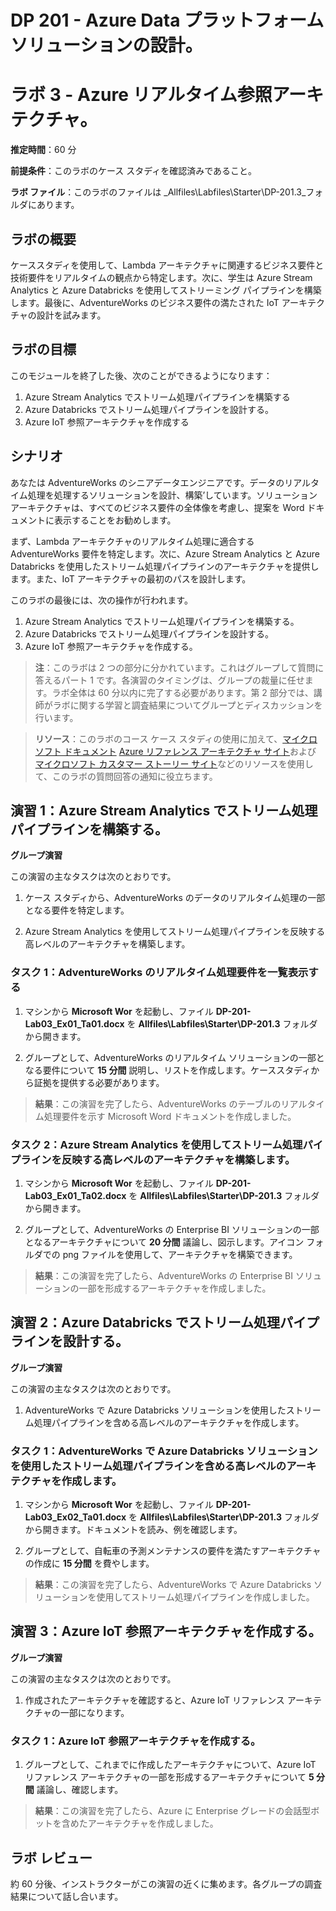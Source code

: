 ﻿---
lab:
    title: 'Azure リアルタイム参照アーキテクチャ'
    module: 'モジュール 3: Azure リアルタイム処理参照アーキテクチャ'
---

# DP 201 - Azure Data プラットフォーム ソリューションの設計。
# ラボ 3 - Azure リアルタイム参照アーキテクチャ。

**推定時間**：60 分

**前提条件**：このラボのケース スタディを確認済みであること。

**ラボ ファイル**：このラボのファイルは _Allfiles\Labfiles\Starter\DP-201.3_フォルダにあります。

## ラボの概要

ケーススタディを使用して、Lambda アーキテクチャに関連するビジネス要件と技術要件をリアルタイムの観点から特定します。次に、学生は Azure Stream Analytics と Azure Databricks を使用してストリーミング パイプラインを構築します。最後に、AdventureWorks のビジネス要件の満たされた IoT アーキテクチャの設計を試みます。

## ラボの目標
  
このモジュールを終了した後、次のことができるようになります：

1. Azure Stream Analytics でストリーム処理パイプラインを構築する
1. Azure Databricks でストリーム処理パイプラインを設計する。
1. Azure IoT 参照アーキテクチャを作成する

## シナリオ
  
あなたは AdventureWorks のシニアデータエンジニアです。データのリアルタイム処理を処理するソリューションを設計、構築’しています。ソリューション アーキテクチャは、すべてのビジネス要件の全体像を考慮し、提案を Word ドキュメントに表示することをお勧めします。

まず、Lambda アーキテクチャのリアルタイム処理に適合する AdventureWorks 要件を特定します。次に、Azure Stream Analytics と Azure Databricks を使用したストリーム処理パイプラインのアーキテクチャを提供します。また、IoT アーキテクチャの最初のパスを設計します。

このラボの最後には、次の操作が行われます。

1. Azure Stream Analytics でストリーム処理パイプラインを構築する。
1. Azure Databricks でストリーム処理パイプラインを設計する。
1. Azure IoT 参照アーキテクチャを作成する。

>**注**：このラボは 2 つの部分に分かれています。これはグループして質問に答えるパート 1 です。各演習のタイミングは、グループの裁量に任せます。ラボ全体は 60 分以内に完了する必要があります。第 2 部分では、講師がラボに関する学習と調査結果についてグループとディスカッションを行います。

>**リソース**：このラボのコース ケース スタディの使用に加えて、[マイクロソフト ドキュメント](https://docs.microsoft.com) [Azure リファレンス アーキテクチャ サイト](https://docs.microsoft.com/ja-jp/azure/architecture/reference-architectures/)および [マイクロソフト カスタマー ストーリー サイト](https://customers.microsoft.com/)などのリソースを使用して、このラボの質問回答の通知に役立ちます。

## 演習 1：Azure Stream Analytics でストリーム処理パイプラインを構築する。

**グループ演習**
  
この演習の主なタスクは次のとおりです。

1. ケース スタディから、AdventureWorks のデータのリアルタイム処理の一部となる要件を特定します。

1. Azure Stream Analytics を使用してストリーム処理パイプラインを反映する高レベルのアーキテクチャを構築します。

### タスク 1：AdventureWorks のリアルタイム処理要件を一覧表示する

1. マシンから **Microsoft Wor** を起動し、ファイル **DP-201-Lab03_Ex01_Ta01.docx** を **Allfiles\Labfiles\Starter\DP-201.3** フォルダから開きます。

1. グループとして、AdventureWorks のリアルタイム ソリューションの一部となる要件について **15 分間** 説明し、リストを作成します。ケーススタディから証拠を提供する必要があります。

> **結果**：この演習を完了したら、AdventureWorks のテーブルのリアルタイム処理要件を示す Microsoft Word ドキュメントを作成しました。

### タスク 2：Azure Stream Analytics を使用してストリーム処理パイプラインを反映する高レベルのアーキテクチャを構築します。

1. マシンから **Microsoft Wor** を起動し、ファイル **DP-201-Lab03_Ex01_Ta02.docx** を **Allfiles\Labfiles\Starter\DP-201.3** フォルダから開きます。

1. グループとして、AdventureWorks の Enterprise BI ソリューションの一部となるアーキテクチャについて **20 分間** 議論し、図示します。アイコン フォルダでの png ファイルを使用して、アーキテクチャを構築できます。

> **結果**：この演習を完了したら、AdventureWorks の Enterprise BI ソリューションの一部を形成するアーキテクチャを作成しました。

## 演習 2：Azure Databricks でストリーム処理パイプラインを設計する。

**グループ演習**
  
この演習の主なタスクは次のとおりです。

1. AdventureWorks で Azure Databricks ソリューションを使用したストリーム処理パイプラインを含める高レベルのアーキテクチャを作成します。

### タスク 1：AdventureWorks で Azure Databricks ソリューションを使用したストリーム処理パイプラインを含める高レベルのアーキテクチャを作成します。

1. マシンから **Microsoft Wor** を起動し、ファイル **DP-201-Lab03_Ex02_Ta01.docx** を **Allfiles\Labfiles\Starter\DP-201.3** フォルダから開きます。ドキュメントを読み、例を確認します。

1. グループとして、自転車の予測メンテナンスの要件を満たすアーキテクチャの作成に **15 分間** を費やします。

> **結果**：この演習を完了したら、AdventureWorks で Azure Databricks ソリューションを使用してストリーム処理パイプラインを作成しました。

## 演習 3：Azure IoT 参照アーキテクチャを作成する。

**グループ演習**
  
この演習の主なタスクは次のとおりです。

1. 作成されたアーキテクチャを確認すると、Azure IoT リファレンス アーキテクチャの一部になります。

### タスク 1：Azure IoT 参照アーキテクチャを作成する。

1. グループとして、これまでに作成したアーキテクチャについて、Azure IoT リファレンス アーキテクチャの一部を形成するアーキテクチャについて **5 分間** 議論し、確認します。

> **結果**：この演習を完了したら、Azure に Enterprise グレードの会話型ボットを含めたアーキテクチャを作成しました。

## ラボ レビュー

約 60 分後、インストラクターがこの演習の近くに集めます。各グループの調査結果について話し合います。